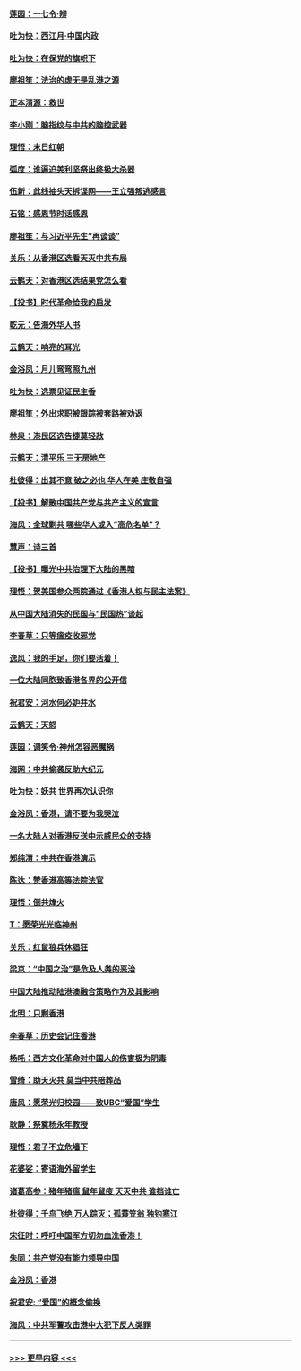 #### [莲园：一七令‧辨](../pages/nsc993/n11692558.md?t=12020033) 
#### [吐为快：西江月·中国内政](../pages/nsc993/n11692071.md?t=12020033) 
#### [吐为快：在保党的旗帜下](../pages/nsc993/n11691188.md?t=12020033) 
#### [廖祖笙：法治的虚无是乱港之源](../pages/nsc993/n11690605.md?t=12020033) 
#### [正本清源：救世](../pages/nsc993/n11689134.md?t=12020033) 
#### [李小刚：脑指纹与中共的脑控武器](../pages/nsc993/n11688900.md?t=12020033) 
#### [理悟：末日红朝](../pages/nsc993/n11688829.md?t=12020033) 
#### [弧度：谁逼迫美利坚祭出终极大杀器](../pages/nsc993/n11688735.md?t=12020033) 
#### [伍新：此线抽头天拆谍网——王立强叛逃感言](../pages/nsc993/n11687981.md?t=12020033) 
#### [石铭：感恩节时话感恩](../pages/nsc993/n11687568.md?t=12020033) 
#### [廖祖笙：与习近平先生“再谈谈”](../pages/nsc993/n11687005.md?t=12020033) 
#### [关乐：从香港区选看天灭中共布局](../pages/nsc993/n11686647.md?t=12020033) 
#### [云鹤天：对香港区选结果党怎么看](../pages/nsc993/n11686216.md?t=12020033) 
#### [【投书】时代革命给我的启发](../pages/nsc993/n11684287.md?t=12020033) 
#### [乾元：告海外华人书](../pages/nsc993/n11684044.md?t=12020033) 
#### [云鹤天：响亮的耳光](../pages/nsc993/n11684254.md?t=12020033) 
#### [金浴凤：月儿弯弯照九州](../pages/nsc993/n11684231.md?t=12020033) 
#### [吐为快：选票见证民主香](../pages/nsc993/n11684206.md?t=12020033) 
#### [廖祖笙：外出求职被跟踪被套路被劝返](../pages/nsc993/n11683874.md?t=12020033) 
#### [林泉：港民区选告捷莫轻敌](../pages/nsc993/n11683930.md?t=12020033) 
#### [云鹤天：清平乐 三无房地产](../pages/nsc993/n11681521.md?t=12020033) 
#### [杜彼得：出其不意 破之必也 华人在美 庄敬自强](../pages/nsc993/n11679554.md?t=12020033) 
#### [【投书】解散中国共产党与共产主义的宣言](../pages/nsc993/n11679177.md?t=12020033) 
#### [海风：全球剿共 哪些华人或入“高危名单”？](../pages/nsc993/n11678617.md?t=12020033) 
#### [慧声：诗三首](../pages/nsc993/n11678848.md?t=12020033) 
#### [【投书】曝光中共治理下大陆的黑暗](../pages/nsc993/n11678674.md?t=12020033) 
#### [理悟：贺美国参众两院通过《香港人权与民主法案》](../pages/nsc993/n11678104.md?t=12020033) 
#### [从中国大陆消失的民国与“民国热”谈起](../pages/nsc993/n11678075.md?t=12020033) 
#### [李春草：只等瘟疫收邪党](../pages/nsc993/n11677308.md?t=12020033) 
#### [逸风：我的手足，你们要活着！](../pages/nsc993/n11676352.md?t=12020033) 
#### [一位大陆同胞致香港各界的公开信](../pages/nsc993/n11675761.md?t=12020033) 
#### [祝君安：河水何必妒井水](../pages/nsc993/n11675746.md?t=12020033) 
#### [云鹤天：天怒](../pages/nsc993/n11675718.md?t=12020033) 
#### [莲园：调笑令‧神州怎容恶魔祸](../pages/nsc993/n11675648.md?t=12020033) 
#### [海网：中共偷袭反助大纪元](../pages/nsc993/n11673515.md?t=12020033) 
#### [吐为快：妖共 世界再次认识你](../pages/nsc993/n11673506.md?t=12020033) 
#### [金浴凤：香港，请不要为我哭泣](../pages/nsc993/n11673248.md?t=12020033) 
#### [一名大陆人对香港反送中示威民众的支持](../pages/nsc993/n11672615.md?t=12020033) 
#### [郑纯清：中共在香港演示](../pages/nsc993/n11670539.md?t=12020033) 
#### [陈达：赞香港高等法院法官](../pages/nsc993/n11669542.md?t=12020033) 
#### [理悟：倒共烽火](../pages/nsc993/n11668844.md?t=12020033) 
#### [T：愿荣光光临神州](../pages/nsc993/n11668421.md?t=12020033) 
#### [关乐：红鼠狼兵休猖狂](../pages/nsc993/n11668378.md?t=12020033) 
#### [梁京：“中国之治”是危及人类的恶治](../pages/nsc993/n11668328.md?t=12020033) 
#### [中国大陆推动陆港澳融合策略作为及其影响](../pages/nsc993/n11668157.md?t=12020033) 
#### [北明：只剩香港](../pages/nsc993/n11668002.md?t=12020033) 
#### [李春草：历史会记住香港](../pages/nsc993/n11667927.md?t=12020033) 
#### [杨吒：西方文化革命对中国人的伤害极为阴毒](../pages/nsc993/n11664521.md?t=12020033) 
#### [雪绮：助天灭共 莫当中共陪葬品](../pages/nsc993/n11662650.md?t=12020033) 
#### [唐风：愿荣光归校园——致UBC“爱国”学生](../pages/nsc993/n11662194.md?t=12020033) 
#### [耿静：祭奠杨永年教授](../pages/nsc993/n11662514.md?t=12020033) 
#### [理悟：君子不立危墙下](../pages/nsc993/n11662172.md?t=12020033) 
#### [花婆娑：寄语海外留学生](../pages/nsc993/n11662121.md?t=12020033) 
#### [诸葛高参：猪年猪瘟 鼠年鼠疫 天灭中共 谁挡谁亡](../pages/nsc993/n11661980.md?t=12020033) 
#### [杜彼得：千鸟飞绝 万人踪灭；孤蓑笠翁 独钓寒江](../pages/nsc993/n11661170.md?t=12020033) 
#### [宋征时：呼吁中国军方切勿血洗香港！](../pages/nsc993/n11415318.md?t=12020033) 
#### [朱同：共产党没有能力领导中国](../pages/nsc993/n11660421.md?t=12020033) 
#### [金浴凤：香港](../pages/nsc993/n11660419.md?t=12020033) 
#### [祝君安: “爱国”的概念偷换](../pages/nsc993/n11659706.md?t=12020033) 
#### [海风：中共军警攻击港中大犯下反人类罪](../pages/nsc993/n11659632.md?t=12020033) 

----
#### [ >>> 更早内容 <<< ](../indexes/nsc993-earlier.md)
